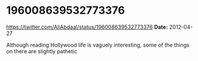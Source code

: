 # 196008639532773376
https://twitter.com/AliAbdaal/status/196008639532773376
**Date:** 2012-04-27

Although reading Hollywood life is vaguely interesting, some of the things on there are slightly pathetic
